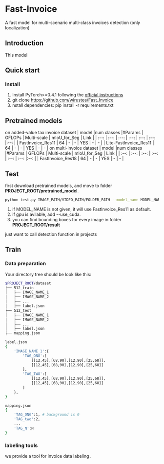 # Fast-Invoice
A fast model for multi-scenario multi-class invoices detection (only localization)

## Introduction
This model 

## Quick start
### Install
1. Install PyTorch>=0.4.1 following the [official instructions](https://pytorch.org/)
2. git clone https://github.com/wirustea/Fast_Invoice
3. nstall dependencies: pip install -r requirements.txt

## Pretrained models
on added-value tax invoice dataset
| model |num classes |#Params | GFLOPs | Multi-scale | mIoU_for_Seg | Link |
| :--: | :--: | :--: | :--: | :--: | :--: |:--: |
| FastInvoice_Res11 | 64 | - | - | YES | - | - |
| Lite-FastInvoice_Res11 | 64 | - | - | YES | - | - |
on multi-invoice dataset
| model |num classes |#Params | GFLOPs | Multi-scale | mIoU_for_Seg | Link |
| :--: | :--: | :--: | :--: | :--: | :--: |:--: |
| FastInvoice_Res18 | 64 | - | - | YES | - | - |

## Test
first download pretrained models, and move to folder **PROJECT_ROOT/pretrained_model**.
````bash
python test.py IMAGE_PATH/VIDEO_PATH/FOLDER_PATH --model_name MODEL_NAME --pretrained_model PTH_PATH
````
1. if MODEL_NAME is not given, it will use FastInvoice_Res11 as default.
2. if gpu is avilable, add --use_cuda.
3. you can find bounding boxes for every image in folder **PROJECT_ROOT/result**

just want to call detection function in projects


## Train
### Data preparation
Your directory tree should be look like this:
````bash
$PROJECT_ROOT/dataset
├── 512_train
│   ├── IMAGE_NAME_1
│   ├── IMAGE_NAME_2
│   ├── ...
│   ├── label.json 
├── 512_test
│   ├── IMAGE_NAME_1
│   ├── IMAGE_NAME_2
│   ├── ...
│   ├── label.json 
├── mapping.json

label.json
{
    'IMAGE_NAME_1':{
        'TAG_ONG':[
            [[12,45],[68,90],[12,90],[25,68]],
            [[12,45],[68,90],[12,90],[25,68]]
        ],
        'TAG_TWO':[
            [[12,45],[68,90],[12,90],[25,68]],
            [[12,45],[68,90],[12,90],[25,68]]
        ]
    },
}

mapping.json
{
    'TAG_ONG':1, # background is 0
    'TAG_two':2,
    ...
    'TAG_N':N
}
````
### labeling tools
we provide a tool for invoice data labeling .